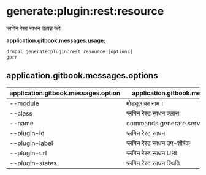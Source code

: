 # generate:plugin:rest:resource
प्लगिन रेस्ट साधन उत्पन्न करें

**application.gitbook.messages.usage:**
```
drupal generate:plugin:rest:resource [options]
gprr
```

## application.gitbook.messages.options
application.gitbook.messages.option | application.gitbook.messages.details
-------|-------------
--module | मोड्यूल का नाम।
--class | प्लगिन रेस्ट साधन क्लास
--name | commands.generate.service.options.name
--plugin-id | प्लगिन रेस्ट साधन
--plugin-label | प्लगिन रेस्ट साधन उप-शीर्षक
--plugin-url | प्लगिन रेस्ट साधन URL
--plugin-states | प्लगिन रेस्ट साधन स्थिति
